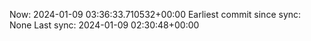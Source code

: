 Now: 2024-01-09 03:36:33.710532+00:00 Earliest commit since sync: None Last sync: 2024-01-09 02:30:48+00:00
